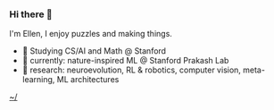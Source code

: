 ### Hi there 👋

I'm Ellen, I enjoy puzzles and making things.

- 🌱 Studying CS/AI and Math @ Stanford
- 🔭 currently: nature-inspired ML @ Stanford Prakash Lab
- 🚀 research: neuroevolution, RL & robotics, computer vision, meta-learning, ML architectures

[~/](http://stanford.edu/~ellenjxu/)

<!--
**ellenjxu/ellenjxu** is a ✨ _special_ ✨ repository because its `README.md` (this file) appears on your GitHub profile.

Here are some ideas to get you started:

- 🔭 I’m currently working on ...
- 🌱 I’m currently learning ...
- 👯 I’m looking to collaborate on ...
- 🤔 I’m looking for help with ...
- 💬 Ask me about ...
- 📫 How to reach me: ...
- 😄 Pronouns: ...
- ⚡ Fun fact: ...
-->
